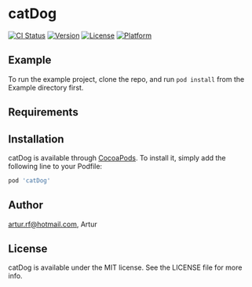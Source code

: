 # catDog

[![CI Status](https://img.shields.io/travis/artur.rf@hotmail.com/catDog.svg?style=flat)](https://travis-ci.org/artur.rf@hotmail.com/catDog)
[![Version](https://img.shields.io/cocoapods/v/catDog.svg?style=flat)](https://cocoapods.org/pods/catDog)
[![License](https://img.shields.io/cocoapods/l/catDog.svg?style=flat)](https://cocoapods.org/pods/catDog)
[![Platform](https://img.shields.io/cocoapods/p/catDog.svg?style=flat)](https://cocoapods.org/pods/catDog)

## Example

To run the example project, clone the repo, and run `pod install` from the Example directory first.

## Requirements

## Installation

catDog is available through [CocoaPods](https://cocoapods.org). To install
it, simply add the following line to your Podfile:

```ruby
pod 'catDog'
```

## Author

artur.rf@hotmail.com, Artur

## License

catDog is available under the MIT license. See the LICENSE file for more info.
